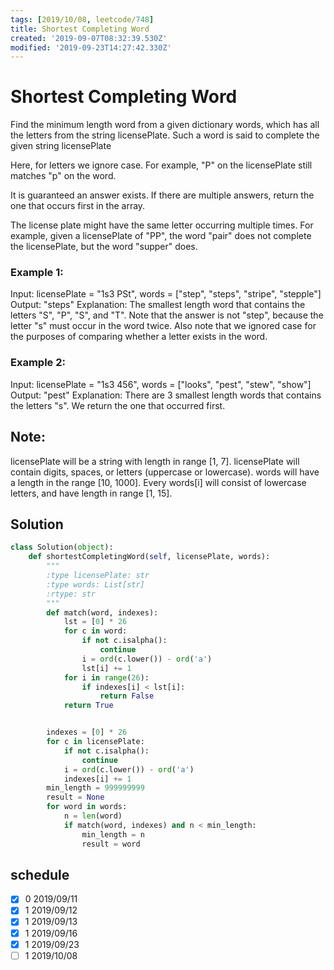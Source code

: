 ```yaml
---
tags: [2019/10/08, leetcode/748]
title: Shortest Completing Word
created: '2019-09-07T08:32:39.530Z'
modified: '2019-09-23T14:27:42.330Z'
---
```


# Shortest Completing Word

Find the minimum length word from a given dictionary words, which has all the letters from the string licensePlate. Such a word is said to complete the given string licensePlate

Here, for letters we ignore case. For example, "P" on the licensePlate still matches "p" on the word.

It is guaranteed an answer exists. If there are multiple answers, return the one that occurs first in the array.

The license plate might have the same letter occurring multiple times. For example, given a licensePlate of "PP", the word "pair" does not complete the licensePlate, but the word "supper" does.

### Example 1:
Input: licensePlate = "1s3 PSt", words = ["step", "steps", "stripe", "stepple"]
Output: "steps"
Explanation: The smallest length word that contains the letters "S", "P", "S", and "T".
Note that the answer is not "step", because the letter "s" must occur in the word twice.
Also note that we ignored case for the purposes of comparing whether a letter exists in the word.

### Example 2:
Input: licensePlate = "1s3 456", words = ["looks", "pest", "stew", "show"]
Output: "pest"
Explanation: There are 3 smallest length words that contains the letters "s".
We return the one that occurred first.

## Note:
licensePlate will be a string with length in range [1, 7].
licensePlate will contain digits, spaces, or letters (uppercase or lowercase).
words will have a length in the range [10, 1000].
Every words[i] will consist of lowercase letters, and have length in range [1, 15].

## Solution

```python
class Solution(object):
    def shortestCompletingWord(self, licensePlate, words):
        """
        :type licensePlate: str
        :type words: List[str]
        :rtype: str
        """
        def match(word, indexes):
            lst = [0] * 26
            for c in word:
                if not c.isalpha():
                    continue
                i = ord(c.lower()) - ord('a')
                lst[i] += 1
            for i in range(26):
                if indexes[i] < lst[i]:
                    return False
            return True


        indexes = [0] * 26
        for c in licensePlate:
            if not c.isalpha():
                continue
            i = ord(c.lower()) - ord('a')
            indexes[i] += 1
        min_length = 999999999
        result = None
        for word in words:
            n = len(word)
            if match(word, indexes) and n < min_length:
                min_length = n
                result = word
```

## schedule

* [x] 0 2019/09/11
* [x] 1 2019/09/12
* [x] 1 2019/09/13
* [x] 1 2019/09/16
* [x] 1 2019/09/23
* [ ] 1 2019/10/08
